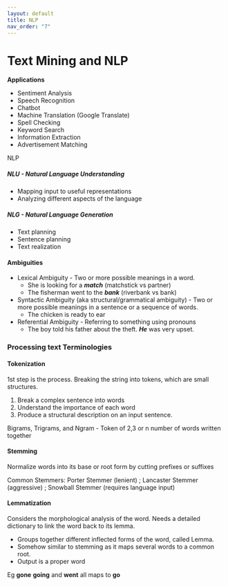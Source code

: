 ```yaml
---
layout: default
title: NLP
nav_order: "7"
---
```


# Text Mining and NLP

**Applications**

* Sentiment Analysis
* Speech Recognition
* Chatbot
* Machine Translation (Google Translate)
* Spell Checking
* Keyword Search
* Information Extraction
* Advertisement Matching

NLP

##### NLU - Natural Language Understanding

* Mapping input to useful representations
* Analyzing different aspects of the language

##### NLG - Natural Language Generation

* Text planning
* Sentence planning
* Text realization

#### Ambiguities

* Lexical Ambiguity - Two or more possible meanings in a word.
  * She is looking for a **_match_** (matchstick vs partner)
  * The fisherman went to the **_bank_** (riverbank vs bank)
* Syntactic Ambiguity (aka structural/grammatical ambiguity) - Two or more possible meanings in a sentence or a sequence of words.
  * The chicken is ready to ear
* Referential Ambiguity - Referring to something using pronouns
  * The boy told his father about the theft. **_He_** was very upset.

### Processing text Terminologies

#### Tokenization

1st step is the process. Breaking the string into tokens, which are small structures.

1. Break a complex sentence into words
2. Understand the importance of each word
3. Produce a structural description on an input sentence.

Bigrams, Trigrams, and Ngram - Token of 2,3 or n number of words written together

#### Stemming

Normalize words into its base or root form by cutting prefixes or suffixes

Common Stemmers: Porter Stemmer (lenient) ; Lancaster Stemmer (aggressive) ; Snowball Stemmer (requires language input)

#### Lemmatization

Considers the morphological analysis of the word. Needs a detailed dictionary to link the word back to its lemma.

* Groups together different inflected forms of the word, called Lemma.
* Somehow similar to stemming as it maps several words to a common root.
* Output is a proper word

Eg **gone** **going** and **went** all maps to **go**